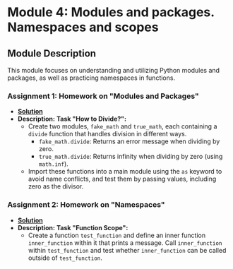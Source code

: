 # Module 4: Modules and packages. Namespaces and scopes

## Module Description
This module focuses on understanding and utilizing Python modules and packages, 
as well as practicing namespaces in functions.

### Assignment 1: Homework on "Modules and Packages"
- **[Solution](./hw1)**
- **Description:** 
  **Task "How to Divide?":** 
  - Create two modules, `fake_math` and `true_math`, 
  each containing a `divide` function that handles division in different ways.
    - `fake_math.divide`: Returns an error message when dividing by zero.
    - `true_math.divide`: Returns infinity when dividing by zero (using `math.inf`).
  - Import these functions into a main module using the `as` keyword to avoid name conflicts, 
  and test them by passing values, including zero as the divisor.

### Assignment 2: Homework on "Namespaces"
- **[Solution](./hw2)**
- **Description:** 
  **Task "Function Scope":**
  - Create a function `test_function` and define an inner function `inner_function` within it that prints a message. 
Call `inner_function` within `test_function` and test whether `inner_function` can be called outside of `test_function`.

